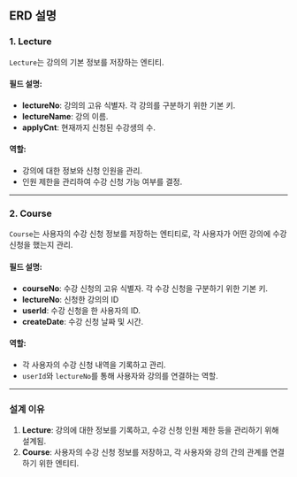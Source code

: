 ## ERD 설명

### 1. **Lecture**
`Lecture`는 강의의 기본 정보를 저장하는 엔티티.

#### 필드 설명:
- **lectureNo**: 강의의 고유 식별자. 각 강의를 구분하기 위한 기본 키.
- **lectureName**: 강의 이름.
- **applyCnt**: 현재까지 신청된 수강생의 수.

#### 역할:
- 강의에 대한 정보와 신청 인원을 관리.
- 인원 제한을 관리하여 수강 신청 가능 여부를 결정.

---

### 2. **Course**
`Course`는 사용자의 수강 신청 정보를 저장하는 엔티티로, 각 사용자가 어떤 강의에 수강 신청을 했는지 관리.

#### 필드 설명:
- **courseNo**: 수강 신청의 고유 식별자. 각 수강 신청을 구분하기 위한 기본 키.
- **lectureNo**: 신청한 강의의 ID
- **userId**: 수강 신청을 한 사용자의 ID.
- **createDate**: 수강 신청 날짜 및 시간.

#### 역할:
- 각 사용자의 수강 신청 내역을 기록하고 관리.
- `userId`와 `lectureNo`를 통해 사용자와 강의를 연결하는 역할.


---

### 설계 이유
1. **Lecture**: 강의에 대한 정보를 기록하고, 수강 신청 인원 제한 등을 관리하기 위해 설계됨.
2. **Course**: 사용자의 수강 신청 정보를 저장하고, 각 사용자와 강의 간의 관계를 연결하기 위한 엔티티.